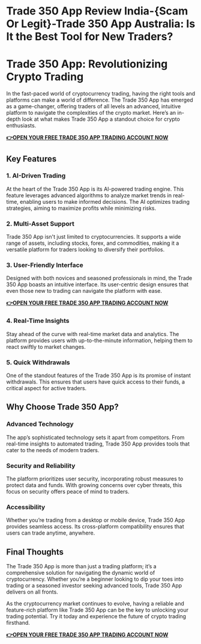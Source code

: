 # Trade 350 App Review India-{Scam Or Legit}-Trade 350 App Australia: Is It the Best Tool for New Traders?

# Trade 350 App: Revolutionizing Crypto Trading

In the fast-paced world of cryptocurrency trading, having the right tools and platforms can make a world of difference. The Trade 350 App has emerged as a game-changer, offering traders of all levels an advanced, intuitive platform to navigate the complexities of the crypto market. Here’s an in-depth look at what makes Trade 350 App a standout choice for crypto enthusiasts.

**[👉OPEN YOUR FREE TRADE 350 APP TRADING ACCOUNT NOW](https://www.cryptoalertscam.com/trade-350-app-review/)**

## Key Features

### 1. AI-Driven Trading
At the heart of the Trade 350 App is its AI-powered trading engine. This feature leverages advanced algorithms to analyze market trends in real-time, enabling users to make informed decisions. The AI optimizes trading strategies, aiming to maximize profits while minimizing risks.

### 2. Multi-Asset Support
Trade 350 App isn't just limited to cryptocurrencies. It supports a wide range of assets, including stocks, forex, and commodities, making it a versatile platform for traders looking to diversify their portfolios.

### 3. User-Friendly Interface
Designed with both novices and seasoned professionals in mind, the Trade 350 App boasts an intuitive interface. Its user-centric design ensures that even those new to trading can navigate the platform with ease.

**[👉OPEN YOUR FREE TRADE 350 APP TRADING ACCOUNT NOW](https://www.cryptoalertscam.com/trade-350-app-review/)**

### 4. Real-Time Insights
Stay ahead of the curve with real-time market data and analytics. The platform provides users with up-to-the-minute information, helping them to react swiftly to market changes.

### 5. Quick Withdrawals
One of the standout features of the Trade 350 App is its promise of instant withdrawals. This ensures that users have quick access to their funds, a critical aspect for active traders.

## Why Choose Trade 350 App?

### Advanced Technology
The app’s sophisticated technology sets it apart from competitors. From real-time insights to automated trading, Trade 350 App provides tools that cater to the needs of modern traders.

### Security and Reliability
The platform prioritizes user security, incorporating robust measures to protect data and funds. With growing concerns over cyber threats, this focus on security offers peace of mind to traders.

### Accessibility
Whether you’re trading from a desktop or mobile device, Trade 350 App provides seamless access. Its cross-platform compatibility ensures that users can trade anytime, anywhere.

## Final Thoughts

The Trade 350 App is more than just a trading platform; it’s a comprehensive solution for navigating the dynamic world of cryptocurrency. Whether you’re a beginner looking to dip your toes into trading or a seasoned investor seeking advanced tools, Trade 350 App delivers on all fronts.

As the cryptocurrency market continues to evolve, having a reliable and feature-rich platform like Trade 350 App can be the key to unlocking your trading potential. Try it today and experience the future of crypto trading firsthand.

**[👉OPEN YOUR FREE TRADE 350 APP TRADING ACCOUNT NOW](https://www.cryptoalertscam.com/trade-350-app-review/)**
